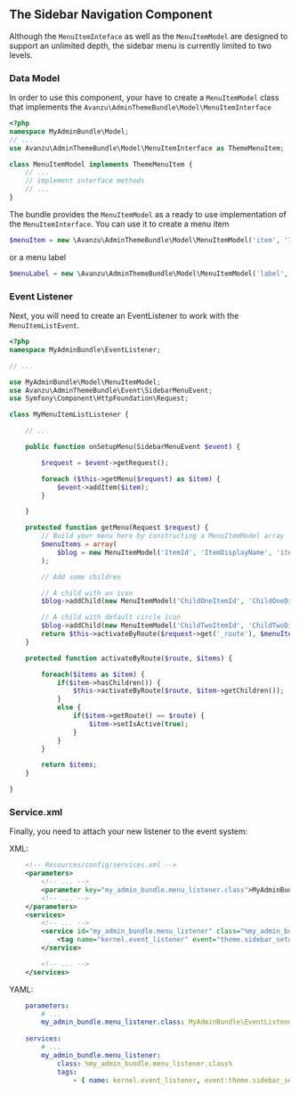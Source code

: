 ## The Sidebar Navigation Component

Although the `MenuItemInteface` as well as the `MenuItemModel` are designed to support an unlimited depth, the sidebar menu is currently limited to two levels.

### Data Model

In order to use this component, your have to create a `MenuItemModel` class that implements the `Avanzu\AdminThemeBundle\Model\MenuItemInterface`
```php
<?php
namespace MyAdminBundle\Model;
// ...
use Avanzu\AdminThemeBundle\Model\MenuItemInterface as ThemeMenuItem;

class MenuItemModel implements ThemeMenuItem {
	// ...
	// implement interface methods
	// ...
}
```
The bundle provides the `MenuItemModel` as a ready to use implementation of the `MenuItemInterface`. You can use it to create a menu item

```php
$menuItem = new \Avanzu\AdminThemeBundle\Model\MenuItemModel('item', 'Item', 'item_route_name');
```

or a menu label

```php
$menuLabel = new \Avanzu\AdminThemeBundle\Model\MenuItemModel('label', 'Label', false);
```

### Event Listener
Next, you will need to create an EventListener to work with the `MenuItemListEvent`.
```php
<?php
namespace MyAdminBundle\EventListener;

// ...

use MyAdminBundle\Model\MenuItemModel;
use Avanzu\AdminThemeBundle\Event\SidebarMenuEvent;
use Symfony\Component\HttpFoundation\Request;

class MyMenuItemListListener {

	// ...

	public function onSetupMenu(SidebarMenuEvent $event) {

		$request = $event->getRequest();

        foreach ($this->getMenu($request) as $item) {
            $event->addItem($item);
        }

	}

	protected function getMenu(Request $request) {
		// Build your menu here by constructing a MenuItemModel array
		$menuItems = array(
            $blog = new MenuItemModel('ItemId', 'ItemDisplayName', 'item_symfony_route', array(/* options */), 'iconclasses fa fa-plane');
        );

        // Add some children

        // A child with an icon
        $blog->addChild(new MenuItemModel('ChildOneItemId', 'ChildOneDisplayName', 'child_1_route', array(), 'fa fa-rss-square'));

        // A child with default circle icon
        $blog->addChild(new MenuItemModel('ChildTwoItemId', 'ChildTwoDisplayName', 'child_2_route'));
		return $this->activateByRoute($request->get('_route'), $menuItems);
	}

	protected function activateByRoute($route, $items) {

        foreach($items as $item) {
            if($item->hasChildren()) {
                $this->activateByRoute($route, $item->getChildren());
            }
            else {
                if($item->getRoute() == $route) {
                    $item->setIsActive(true);
                }
            }
        }

        return $items;
    }

}
```
### Service.xml

Finally, you need to attach your new listener to the event system:

XML: 

```xml
	<!-- Resources/config/services.xml -->
	<parameters>
		<!-- ... -->
		<parameter key="my_admin_bundle.menu_listener.class">MyAdminBundle\EventListener\MyMenuItemListListener</parameter>
		<!-- ... -->
	</parameters>
	<services>
		<!-- ... -->
		<service id="my_admin_bundle.menu_listener" class="%my_admin_bundle.menu_listener.class%">
	        <tag name="kernel.event_listener" event="theme.sidebar_setup_menu" method="onSetupMenu" />
	    </service>

		<!-- ... -->
	</services>
```

YAML: 

```yaml
	parameters:
		# ...
        my_admin_bundle.menu_listener.class: MyAdminBundle\EventListener\MyMenuItemListListener
    
    services:
        # ...
        my_admin_bundle.menu_listener:
            class: %my_admin_bundle.menu_listener.class%
            tags:
                - { name: kernel.event_listener, event:theme.sidebar_setup_menu, method:onSetupMenu }
```
